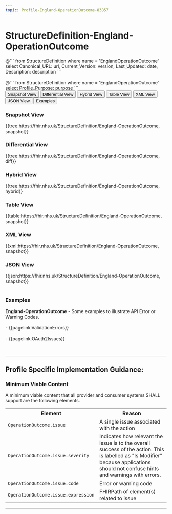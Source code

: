 ```yaml
---
topic: Profile-England-OperationOutcome-83857
---
```


# StructureDefinition-England-OperationOutcome

<div id="transpose">
@```
from
	StructureDefinition
where
	name = 'EnglandOperationOutcome'
select
	Canonical_URL: url,
  Current_Version: version,
  Last_Updated: date,
	Description: description
```
</div>
<br>
@```
from
	StructureDefinition
where
	name = 'EnglandOperationOutcome'
select
	Profile_Purpose: purpose
```


<nocheck>
<div class="tab fhirTree">
 <button class="tablinks active" onclick="openTab(event, 'Snapshot View')">Snapshot View</button>
  <button class="tablinks" onclick="openTab(event, 'Differential View')">Differential View</button>
  <button class="tablinks" onclick="openTab(event, 'Hybrid View')">Hybrid View</button>
   <button class="tablinks" onclick="openTab(event, 'Table View')">Table View</button>
   <button class="tablinks" onclick="openTab(event, 'XML View')">XML View</button>
  <button class="tablinks" onclick="openTab(event, 'JSON View')">JSON View</button>
  <button class="tablinks" onclick="openTab(event, 'Examples')">Examples</button>
</div>

<div id="Snapshot View" class="tabcontent" style="display:block">
  <h3>Snapshot View</h3>
{{tree:https://fhir.nhs.uk/StructureDefinition/England-OperationOutcome, snapshot}}
</div>

<div id="Differential View" class="tabcontent">
  <h3>Differential View</h3>
{{tree:https://fhir.nhs.uk/StructureDefinition/England-OperationOutcome, diff}}
</div>

<div id="Hybrid View" class="tabcontent">
  <h3>Hybrid View</h3>
{{tree:https://fhir.nhs.uk/StructureDefinition/England-OperationOutcome, hybrid}}
</div>

<div id="Table View" class="tabcontent">
  <h3>Table View</h3>
{{table:https://fhir.nhs.uk/StructureDefinition/England-OperationOutcome, snapshot}}
</div>

<div id="XML View" class="tabcontent">
  <h3>XML View</h3>
{{xml:https://fhir.nhs.uk/StructureDefinition/England-OperationOutcome, snapshot}}
</div>

<div id="JSON View" class="tabcontent">
  <h3>JSON View</h3>
{{json:https://fhir.nhs.uk/StructureDefinition/England-OperationOutcome, snapshot}}
</div>

<div id="Examples" class="tabcontent">
<br>
  <h3>Examples</h3>
  
<b>England-OperationOutcome</b> - Some examples to illustrate API Error or Warning Codes.
<br>
<br> - {{pagelink:ValidationErrors}}
<br>
<br> - {{pagelink:OAuth2Issues}}
<br>
</div>
</nocheck>
<br>

---

## Profile Specific Implementation Guidance: ##

<h3>Minimum Viable Content</h3>

A minimum viable content that all provider and consumer systems SHALL support are the following elements.

<table class="assets">
<tr>
<th width="30%">Element</th>
<th width="70%">Reason</th>
</tr>
<tr>
<td><code>OperationOutcome.issue</code></td>
<td>A single issue associated with the action</td>
</tr>
<tr>
<td><code>OperationOutcome.issue.severity</code></td>
<td>Indicates how relevant the issue is to the overall success of the action. This is labelled as "Is Modifier" because applications should not confuse hints and warnings with errors.</td>
</tr>
<tr>
<td><code>OperationOutcome.issue.code</code></td>
<td>Error or warning code</td>
</tr>
<tr>
<td><code>OperationOutcome.issue.expression</code></td>
<td>FHIRPath of element(s) related to issue</td>
</tr>
</table>

---